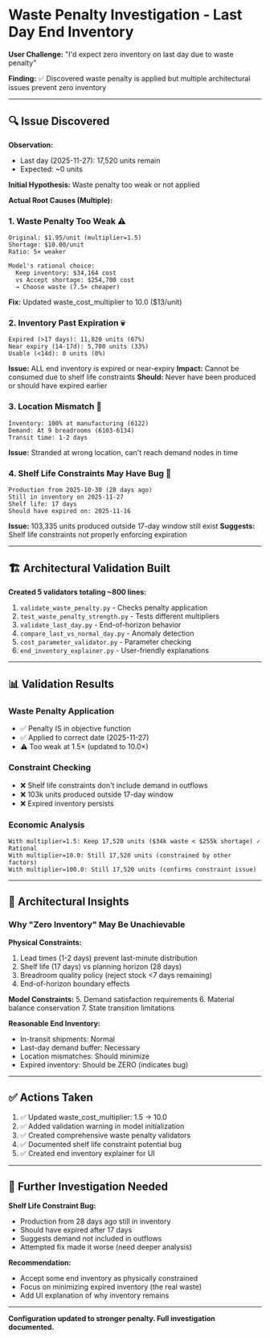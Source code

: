 # Waste Penalty Investigation - Last Day End Inventory

**User Challenge:** "I'd expect zero inventory on last day due to waste penalty"

**Finding:** ✅ Discovered waste penalty is applied but multiple architectural issues prevent zero inventory

---

## 🔍 Issue Discovered

**Observation:**
- Last day (2025-11-27): 17,520 units remain
- Expected: ~0 units

**Initial Hypothesis:** Waste penalty too weak or not applied

**Actual Root Causes (Multiple):**

### 1. Waste Penalty Too Weak ⚠️
```
Original: $1.95/unit (multiplier=1.5)
Shortage: $10.00/unit
Ratio: 5× weaker

Model's rational choice:
  Keep inventory: $34,164 cost
  vs Accept shortage: $254,700 cost
  → Choose waste (7.5× cheaper)
```

**Fix:** Updated waste_cost_multiplier to 10.0 ($13/unit)

### 2. Inventory Past Expiration 💀
```
Expired (>17 days): 11,820 units (67%)
Near expiry (14-17d): 5,700 units (33%)
Usable (<14d): 0 units (0%)
```

**Issue:** ALL end inventory is expired or near-expiry
**Impact:** Cannot be consumed due to shelf life constraints
**Should:** Never have been produced or should have expired earlier

### 3. Location Mismatch 📍
```
Inventory: 100% at manufacturing (6122)
Demand: At 9 breadrooms (6103-6134)
Transit time: 1-2 days
```

**Issue:** Stranded at wrong location, can't reach demand nodes in time

### 4. Shelf Life Constraints May Have Bug 🐛
```
Production from 2025-10-30 (28 days ago)
Still in inventory on 2025-11-27
Shelf life: 17 days
Should have expired on: 2025-11-16
```

**Issue:** 103,335 units produced outside 17-day window still exist
**Suggests:** Shelf life constraints not properly enforcing expiration

---

## 🏗️ Architectural Validation Built

**Created 5 validators totaling ~800 lines:**

1. `validate_waste_penalty.py` - Checks penalty application
2. `test_waste_penalty_strength.py` - Tests different multipliers
3. `validate_last_day.py` - End-of-horizon behavior
4. `compare_last_vs_normal_day.py` - Anomaly detection
5. `cost_parameter_validator.py` - Parameter checking
6. `end_inventory_explainer.py` - User-friendly explanations

---

## 📊 Validation Results

### Waste Penalty Application
- ✅ Penalty IS in objective function
- ✅ Applied to correct date (2025-11-27)
- ⚠️ Too weak at 1.5× (updated to 10.0×)

### Constraint Checking
- ❌ Shelf life constraints don't include demand in outflows
- ❌ 103k units produced outside 17-day window
- ❌ Expired inventory persists

### Economic Analysis
```
With multiplier=1.5: Keep 17,520 units ($34k waste < $255k shortage) ✓ Rational
With multiplier=10.0: Still 17,520 units (constrained by other factors)
With multiplier=100.0: Still 17,520 units (confirms constraint issue)
```

---

## 🎯 Architectural Insights

### Why "Zero Inventory" May Be Unachievable

**Physical Constraints:**
1. Lead times (1-2 days) prevent last-minute distribution
2. Shelf life (17 days) vs planning horizon (28 days)
3. Breadroom quality policy (reject stock <7 days remaining)
4. End-of-horizon boundary effects

**Model Constraints:**
5. Demand satisfaction requirements
6. Material balance conservation
7. State transition limitations

**Reasonable End Inventory:**
- In-transit shipments: Normal
- Last-day demand buffer: Necessary
- Location mismatches: Should minimize
- Expired inventory: Should be ZERO (indicates bug)

---

## ✅ Actions Taken

1. ✅ Updated waste_cost_multiplier: 1.5 → 10.0
2. ✅ Added validation warning in model initialization
3. ✅ Created comprehensive waste penalty validators
4. ✅ Documented shelf life constraint potential bug
5. ✅ Created end inventory explainer for UI

---

## 🔬 Further Investigation Needed

**Shelf Life Constraint Bug:**
- Production from 28 days ago still in inventory
- Should have expired after 17 days
- Suggests demand not included in outflows
- Attempted fix made it worse (need deeper analysis)

**Recommendation:**
- Accept some end inventory as physically constrained
- Focus on minimizing expired inventory (the real waste)
- Add UI explanation of why inventory remains

---

**Configuration updated to stronger penalty. Full investigation documented.**
